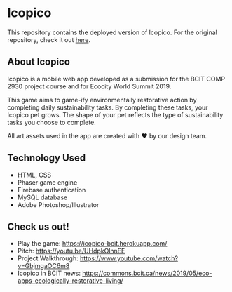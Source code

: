 # Icopico
This repository contains the deployed version of Icopico. For the original repository, check it out [here](https://github.com/Jen-Hobbs/IcoPico).

## About Icopico
Icopico is a mobile web app developed as a submission for the BCIT COMP 2930 project course and for Ecocity World Summit 2019. 

This game aims to game-ify environmentally restorative action by completing daily sustainability tasks. 
By completing these tasks, your Icopico pet grows. The shape of your pet reflects the type of sustainability tasks you choose to complete. 

All art assets used in the app are created with :heart: by our design team.

## Technology Used
- HTML, CSS
- Phaser game engine
- Firebase authentication
- MySQL database
- Adobe Photoshop/Illustrator

## Check us out!
- Play the game: https://icopico-bcit.herokuapp.com/
- Pitch: https://youtu.be/UHdpkOlnnEE
- Project Walkthrough: https://www.youtube.com/watch?v=GbjmgaOC6m8
- Icopico in BCIT news: https://commons.bcit.ca/news/2019/05/eco-apps-ecologically-restorative-living/
